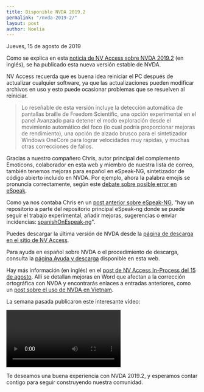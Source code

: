 ```yaml
---
title: Disponible NVDA 2019.2
permalink: "/nvda-2019-2/"
layout: post
author: Noelia
---
```


<footer>Jueves, 15 de agosto de 2019</footer>

Como se explica en esta [noticia de NV Access sobre NVDA 2019.2](https://www.nvaccess.org/post/nvda-2019-2-now-available/) (en inglés), se ha publicado esta nueva versión estable de NVDA.

NV Access recuerda que es buena idea reiniciar el PC después de actualizar cualquier software, ya que las actualizaciones pueden modificar archivos en uso y esto puede ocasionar problemas que se resuelven al reiniciar.

> Lo reseñable de esta versión incluye la detección automática de pantallas braille de Freedom Scientific, una opción experimental en el panel Avanzado para detener el modo exploración desde el movimiento automático del foco (lo cual podría proporcionar mejoras de rendimiento), una opción de alzado brusco para el sintetizador Windows OneCore para lograr velocidades muy rápidas, y muchas otras correcciones de fallos. 

Gracias a nuestro compañero Chris, autor principal del complemento Emoticons, colaborador en esta web y miembro de nuestra lista de correo, también tenemos mejoras para español en eSpeak-NG, sintetizador de código abierto incluido en NVDA. Por ejemplo, ahora la palabra emojis se pronuncia correctamente, según este [debate sobre posible error en eSpeak](https://nvdaes.groups.io/g/lista/message/469).

Como ya nos contaba Chris en un [post anterior sobre eSpeak-NG](https://nvdaes.github.io/NVDA-ha-cambiado-al-sintetizador-de-voz-eSpeak-NG/), "hay un repositorio a parte del repositorio principal eSpeak-ng donde se puede seguir el trabajo experimental, añadir mejoras, sugerencias o enviar incidencias: [spanishOnEspeak-ng](https://github.com/Christianlm/SpanishOnEspeak-ng.git)".

Puedes descargar la última versión de NVDA desde la [página de descarga en el sitio de NV Access](https://www.nvaccess.org/download/).

Para ayuda en español sobre NVDA o el procedimiento de descarga, consulta la [página Ayuda y descarga](https://nvdaes.github.io/ayuda/) disponible en esta web.

Hay más información (en inglés) en el [post de NV Access In-Process del 15 de agosto](https://www.nvaccess.org/post/in-process-15th-august/). Allí se detallan mejoras en Word que afectan a la corrección ortográfica con NVDA y encontrarás enlaces a entradas anteriores, como un [post sobre el uso de NVDA en Vietnam](https://www.nvaccess.org/post/closing_the_gap_in_vietnam/).

La semana pasada publicaron este interesante vídeo:

<div id="ableplayer">
<!-- Dependencies -->
<script src="//ajax.googleapis.com/ajax/libs/jquery/3.2.1/jquery.min.js"></script>
<script src="../../ableplayer/thirdparty/js.cookie.js"></script>

<!-- CSS -->
<link rel="stylesheet" href="../../ableplayer/build/ableplayer.min.css" type="text/css"/>

<!-- JavaScript -->
<script src="../../ableplayer/build/ableplayer.min.js"></script>

<video id="video1" data-able-player data-lyrics-mode data-transcript-div data-transcript-title="Transcripción" data-skin="2020" data-youtube-id="CpDkMjQNOp0">
<a href"https://www.youtube.com/embed/CpDkMjQNOp0"
</video>
</div>

Te deseamos una buena experiencia con NVDA 2019.2, y esperamos contar contigo para seguir construyendo nuestra comunidad. 
